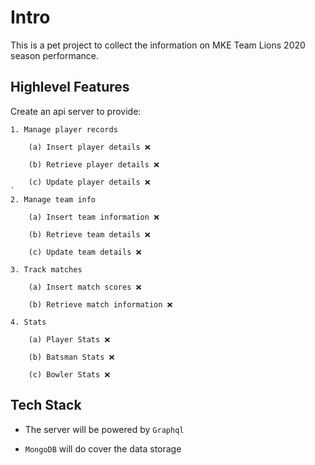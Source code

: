 # Intro
This is a pet project to collect the information on MKE Team Lions 2020 season performance.

## Highlevel Features
Create an api server to provide:
```
1. Manage player records

    (a) Insert player details ❌
    
    (b) Retrieve player details ❌

    (c) Update player details ❌
`
2. Manage team info

    (a) Insert team information ❌

    (b) Retrieve team details ❌

    (c) Update team details ❌

3. Track matches

    (a) Insert match scores ❌

    (b) Retrieve match information ❌

4. Stats

    (a) Player Stats ❌

    (b) Batsman Stats ❌

    (c) Bowler Stats ❌
```

## Tech Stack

- The server will be powered by `Graphql`

- `MongoDB` will do cover the data storage